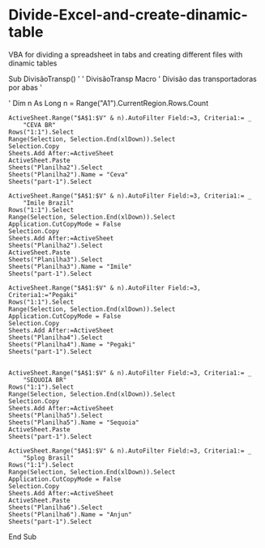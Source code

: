 # Divide-Excel-and-create-dinamic-table
VBA for dividing a spreadsheet in tabs and creating different files with dinamic tables 

Sub DivisãoTransp()
'
' DivisãoTransp Macro
' Divisão das transportadoras por abas
'

'
Dim n As Long
n = Range("A1").CurrentRegion.Rows.Count


    ActiveSheet.Range("$A$1:$V" & n).AutoFilter Field:=3, Criteria1:= _
        "CEVA BR"
    Rows("1:1").Select
    Range(Selection, Selection.End(xlDown)).Select
    Selection.Copy
    Sheets.Add After:=ActiveSheet
    ActiveSheet.Paste
    Sheets("Planilha2").Select
    Sheets("Planilha2").Name = "Ceva"
    Sheets("part-1").Select
    
    ActiveSheet.Range("$A$1:$V" & n).AutoFilter Field:=3, Criteria1:= _
        "Imile Brazil"
    Rows("1:1").Select
    Range(Selection, Selection.End(xlDown)).Select
    Application.CutCopyMode = False
    Selection.Copy
    Sheets.Add After:=ActiveSheet
    Sheets("Planilha2").Select
    ActiveSheet.Paste
    Sheets("Planilha3").Select
    Sheets("Planilha3").Name = "Imile"
    Sheets("part-1").Select

    ActiveSheet.Range("$A$1:$V" & n).AutoFilter Field:=3, Criteria1:="Pegaki"
    Rows("1:1").Select
    Range(Selection, Selection.End(xlDown)).Select
    Application.CutCopyMode = False
    Selection.Copy
    Sheets.Add After:=ActiveSheet
    Sheets("Planilha4").Select
    Sheets("Planilha4").Name = "Pegaki"
    Sheets("part-1").Select


    ActiveSheet.Range("$A$1:$V" & n).AutoFilter Field:=3, Criteria1:= _
        "SEQUOIA BR"
    Rows("1:1").Select
    Range(Selection, Selection.End(xlDown)).Select
    Selection.Copy
    Sheets.Add After:=ActiveSheet
    Sheets("Planilha5").Select
    Sheets("Planilha5").Name = "Sequoia"
    ActiveSheet.Paste
    Sheets("part-1").Select

    ActiveSheet.Range("$A$1:$V" & n).AutoFilter Field:=3, Criteria1:= _
        "Splog Brasil"
    Rows("1:1").Select
    Range(Selection, Selection.End(xlDown)).Select
    Application.CutCopyMode = False
    Selection.Copy
    Sheets.Add After:=ActiveSheet
    ActiveSheet.Paste
    Sheets("Planilha6").Select
    Sheets("Planilha6").Name = "Anjun"
    Sheets("part-1").Select

End Sub
